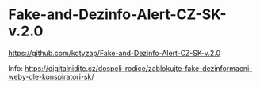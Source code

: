 # Fake-and-Dezinfo-Alert-CZ-SK-v.2.0

https://github.com/kotyzap/Fake-and-Dezinfo-Alert-CZ-SK-v.2.0

Info: https://digitalnidite.cz/dospeli-rodice/zablokujte-fake-dezinformacni-weby-dle-konspiratori-sk/
